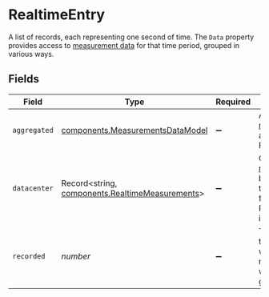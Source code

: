 # RealtimeEntry

A list of records, each representing one second of time. The `Data` property provides access to [measurement data](#measurements-data-model) for that time period, grouped in various ways.


## Fields

| Field                                                                                                                                  | Type                                                                                                                                   | Required                                                                                                                               | Description                                                                                                                            | Example                                                                                                                                |
| -------------------------------------------------------------------------------------------------------------------------------------- | -------------------------------------------------------------------------------------------------------------------------------------- | -------------------------------------------------------------------------------------------------------------------------------------- | -------------------------------------------------------------------------------------------------------------------------------------- | -------------------------------------------------------------------------------------------------------------------------------------- |
| `aggregated`                                                                                                                           | [components.MeasurementsDataModel](../../../sdk/models/components/measurementsdatamodel.md)                                            | :heavy_minus_sign:                                                                                                                     | Aggregates [measurements](#measurements-data-model) across all Fastly POPs.                                                            |                                                                                                                                        |
| `datacenter`                                                                                                                           | Record<string, [components.RealtimeMeasurements](../../../sdk/models/components/realtimemeasurements.md)>                              | :heavy_minus_sign:                                                                                                                     | Groups [measurements](#measurements-data-model) by POP. See the [POPs API](/reference/api/utils/pops/) for details of POP identifiers. |                                                                                                                                        |
| `recorded`                                                                                                                             | *number*                                                                                                                               | :heavy_minus_sign:                                                                                                                     | The Unix timestamp at which this record's data was generated.                                                                          | 1608560817                                                                                                                             |